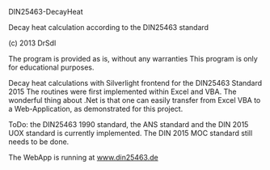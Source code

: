 DIN25463-DecayHeat

Decay heat calculation according to the DIN25463 standard

(c) 2013 DrSdl

The program is provided as is, without any warranties This program is only for educational purposes.

Decay heat calculations with Silverlight frontend for the DIN25463 Standard 2015 The routines were first implemented within Excel and VBA. The wonderful thing about .Net is that one can easily transfer from Excel VBA to a Web-Application, as demonstrated for this project.

ToDo: the DIN25463 1990 standard, the ANS standard and the DIN 2015 UOX standard is currently implemented. The DIN 2015 MOC standard still needs to be done.

The WebApp is running at www.din25463.de
